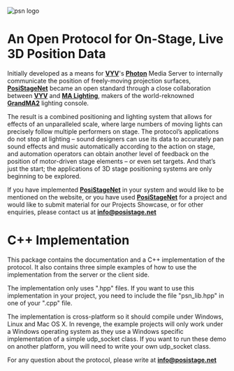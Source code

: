 ![psn logo](https://github.com/vyv-ca/psn-cpp/blob/master/doc/psn-logo.png)

# An Open Protocol for On-Stage, Live 3D Position Data

Initially developed as a means for [**VYV**](https://www.vyv.ca)'s [**Photon**](https://www.vyv.ca/products/photon/) Media Server to internally communicate the position of freely-moving projection surfaces, [**PosiStageNet**](https://www.posistage.net/) became an open standard through a close collaboration between [**VYV**](https://www.vyv.ca) and [**MA Lighting**](https://www.malighting.com/), makers of the world-reknowned [**GrandMA2**](https://www.malighting.com/grandma2/) lighting console.

The result is a combined positioning and lighting system that allows for effects of an unparalleled scale, where large numbers of moving lights can precisely follow multiple performers on stage. The protocol’s applications do not stop at lighting – sound designers can use its data to accurately pan sound effects and music automatically according to the action on stage, and automation operators can obtain another level of feedback on the position of motor-driven stage elements – or even set targets. And that’s just the start; the applications of 3D stage positioning systems are only beginning to be explored.

If you have implemented [**PosiStageNet**](https://www.posistage.net/) in your system and would like to be mentioned on the website, or you have used [**PosiStageNet**](https://www.posistage.net/) for a project and would like to submit material for our Projects Showcase, or for other enquiries, please contact us at **info@posistage.net**

# C++ Implementation

This package contains the documentation and a C++ implementation of the protocol. It also contains three simple examples of how to use the implementation from the server or the client side.

The implementation only uses ".hpp" files. If you want to use this implementation in your project, you need to include the file "psn_lib.hpp" in one of your ".cpp" file.  

The implementation is cross-platform so it should compile under Windows, Linux and Mac OS X. In revenge, the example projects will only work under a Windows operating system as they use a Windows specific implementation of a simple udp_socket class. If you want to run these demo on another platform, you will need to write your own udp_socket class.

For any question about the protocol, please write at **info@posistage.net**
